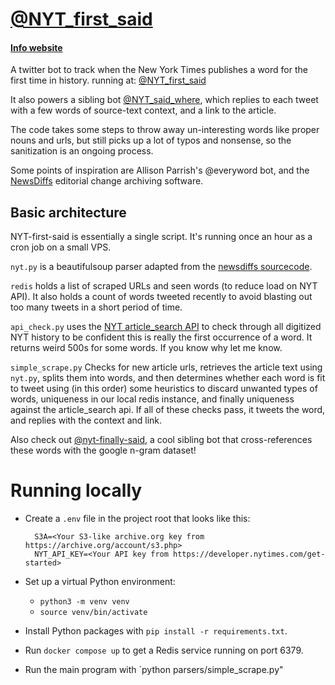 # [@NYT_first_said](https://twitter.com/NYT_first_said)

#### [Info website](https://maxbittker.github.io/nyt-first-said/)

A twitter bot to track when the New York Times publishes a word for the first time in history.
running at: [@NYT_first_said](https://twitter.com/NYT_first_said)

It also powers a sibling bot [@NYT_said_where](https://twitter.com/NYT_said_where), which replies to each tweet with a few words of source-text context, and a link to the article.

The code takes some steps to throw away un-interesting words like proper nouns and urls, but still picks up a lot of typos and nonsense, so the sanitization is an ongoing process.

Some points of inspiration are Allison Parrish's @everyword bot, and the [NewsDiffs](http://newsdiffs.org/about/) editorial change archiving software.

## Basic architecture

NYT-first-said is essentially a single script. It's running once an hour as a cron job on a small VPS.

`nyt.py` is a beautifulsoup parser adapted from the [newsdiffs sourcecode](https://github.com/ecprice/newsdiffs).

`redis` holds a list of scraped URLs and seen words (to reduce load on NYT API). It also holds a count of words tweeted recently to avoid blasting out too many tweets in a short period of time.

`api_check.py` uses the [NYT article_search API](https://developer.nytimes.com/) to check through all digitized NYT history to be confident this is really the first occurrence of a word. It returns weird 500s for some words. If you know why let me know.

`simple_scrape.py` Checks for new article urls, retrieves the article text using `nyt.py`, splits them into words, and then determines whether each word is fit to tweet using (in this order) some heuristics to discard unwanted types of words, uniqueness in our local redis instance, and finally uniqueness against the article_search api. If all of these checks pass, it tweets the word, and replies with the context and link.


Also check out [@nyt-finally-said](https://github.com/uniphil/nyt-finally-said), a cool sibling bot that cross-references these words with the google n-gram dataset!

# Running locally

- Create a `.env` file in the project root that looks like this:

        S3A=<Your S3-like archive.org key from https://archive.org/account/s3.php>
        NYT_API_KEY=<Your API key from https://developer.nytimes.com/get-started>

- Set up a virtual Python environment:
    - `python3 -m venv venv`
    - `source venv/bin/activate`
- Install Python packages with `pip install -r requirements.txt`.
- Run `docker compose up` to get a Redis service running on port 6379.
- Run the main program with `python parsers/simple_scrape.py"
